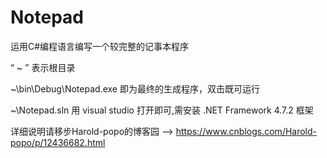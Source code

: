 # Notepad
运用C#编程语言编写一个较完整的记事本程序

“ ~ ” 表示根目录

~\bin\Debug\Notepad.exe 即为最终的生成程序，双击既可运行

~\Notepad.sln 用 visual studio 打开即可,需安装 .NET Framework 4.7.2 框架


详细说明请移步Harold-popo的博客园 --> https://www.cnblogs.com/Harold-popo/p/12436682.html
